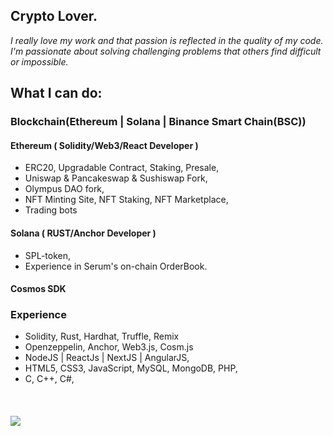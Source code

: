 <h2 font-weight="bold">Crypto Lover.</h2>

*I really love my work and that passion is reflected in the quality of my code.
I'm passionate about solving challenging problems that others find difficult or impossible.*

## What I can do:

### Blockchain(Ethereum | Solana | Binance Smart Chain(BSC)) 

  #### Ethereum ( Solidity/Web3/React Developer )
  * ERC20, Upgradable Contract, Staking, Presale,
  * Uniswap & Pancakeswap & Sushiswap Fork,
  * Olympus DAO fork,
  * NFT Minting Site, NFT Staking, NFT Marketplace,
  * Trading bots
  #### Solana ( RUST/Anchor Developer )
  * SPL-token, 
  * Experience in Serum's on-chain OrderBook.  
  #### Cosmos SDK
  

### Experience 
  * Solidity, Rust, Hardhat, Truffle, Remix
  * Openzeppelin, Anchor, Web3.js, Cosm.js
  * NodeJS | ReactJs | NextJS | AngularJS,
  * HTML5, CSS3, JavaScript, MySQL, MongoDB, PHP,
  * C, C++, C#,
####

<br />

![](https://komarev.com/ghpvc/?username=CryptoKG94&color=dc143c)
<!-- 
 <img align="right" height="150px" src="https://github-readme-stats.vercel.app/api/top-langs?username=CryptoKG94&layout=compact&theme=monokai&count_private=true&exclude_repo=CryptoKG94.github.io&hide=php">

![GitHub Stats](https://github-readme-stats.vercel.app/api?username=CryptoKG94&theme=dark&show_icons=true&count_private=true&exclude_repo=CryptoKG94.github.io) -->

